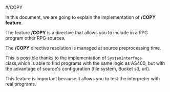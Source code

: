 #/COPY

In this document, we are going to explain the implementation of **/COPY feature**.

The feature **/COPY** is a directive that allows you to include in a RPG program other RPG sources.

The **/COPY** directive resolution is managed at source preprocessing time.

This is possible thanks to the implementation of `SystemInterface` class,which is able to find programs with the same logic as AS400, but with the advantage of source's configuration (file system, Bucket s3, url).

This feature is important because it allows you to test the interpreter with real programs.
